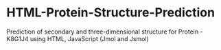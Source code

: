 # HTML-Protein-Structure-Prediction
Prediction of secondary and three-dimensional structure for Protein - K8G1J4 using HTML, JavaScript (Jmol and Jsmol)
